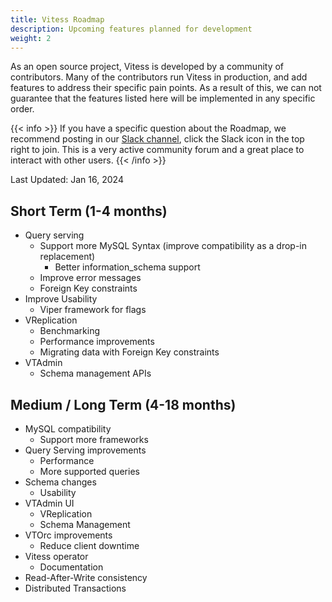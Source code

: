 ```yaml
---
title: Vitess Roadmap
description: Upcoming features planned for development
weight: 2
---
```


As an open source project, Vitess is developed by a community of contributors. Many of the contributors run Vitess in production, and add features to address their specific pain points. As a result of this, we can not guarantee that the features listed here will be implemented in any specific order.

{{< info >}}
If you have a specific question about the Roadmap, we recommend posting in our [Slack channel](https://vitess.slack.com), click the Slack icon in the top right to join. This is a very active community forum and a great place to interact with other users.
{{< /info >}}

Last Updated: Jan 16, 2024

## Short Term (1-4 months)

- Query serving
  - Support more MySQL Syntax (improve compatibility as a drop-in replacement)
    - Better information_schema support
  - Improve error messages
  - Foreign Key constraints
- Improve Usability
  - Viper framework for flags
- VReplication
  - Benchmarking
  - Performance improvements
  - Migrating data with Foreign Key constraints
- VTAdmin
  - Schema management APIs

## Medium / Long Term (4-18 months)

- MySQL compatibility
  - Support more frameworks
- Query Serving improvements
  - Performance
  - More supported queries
- Schema changes
  - Usability
- VTAdmin UI
  - VReplication
  - Schema Management
- VTOrc improvements
  - Reduce client downtime
- Vitess operator
  - Documentation
- Read-After-Write consistency
- Distributed Transactions
